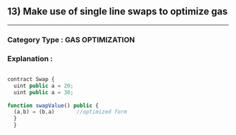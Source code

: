 ## 13) Make use of single line swaps to optimize gas


---

### **Category Type** : GAS OPTIMIZATION


### **Explanation** : 

```javascript

contract Swap {
  uint public a = 20;
  uint public a = 30;
  
function swapValue() public {
  (a,b) = (b,a)       //optimized form
  }
  }



```






